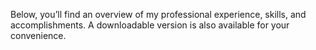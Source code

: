 Below, you’ll find an overview of my professional experience, skills, and accomplishments. A downloadable version is also available for your convenience.
